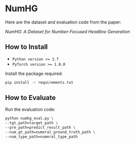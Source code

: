 # NumHG

Here are the dataset and evaluation code from the paper:

*NumHG: A Dataset for Number-Focused Headline Generation*


## How to Install
- `Python version >= 3.7`
- `PyTorch version >= 1.0.0`

Install the package required:
```sh
pip install -r requirements.txt
```


## How to Evaluate
Run the evaluation code:
```sh
python numhg_eval.py \
--tgt_path=target_path \
--pre_path=predict_result_path \
--num_gt_path=numeral_ground_truth_path \
--num_type_path=numeral_type_path
```